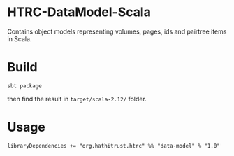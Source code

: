 # HTRC-DataModel-Scala
Contains object models representing volumes, pages, ids and pairtree items in Scala.

# Build
`sbt package`

then find the result in `target/scala-2.12/` folder.

# Usage
`libraryDependencies += "org.hathitrust.htrc" %% "data-model" % "1.0"`
